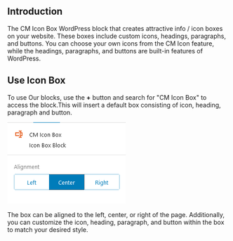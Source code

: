 ## Introduction
The CM Icon Box WordPress block that creates attractive info / icon boxes on your website. These boxes include custom icons, headings, paragraphs, and buttons. You can choose your own icons from the CM Icon feature, while the headings, paragraphs, and buttons are built-in features of WordPress.

## Use Icon Box
To use Our blocks, use the <b>+</b> button and search for "CM Icon Box" to access the block.This will insert a default box consisting of icon, heading, paragraph and button. 

![CM Icon Box Setting](img/cm-icon-box/cm-box.png)

 The box can be aligned to the left, center, or right of the page. Additionally, you can customize the icon, heading, paragraph, and button within the box to match your desired style.
